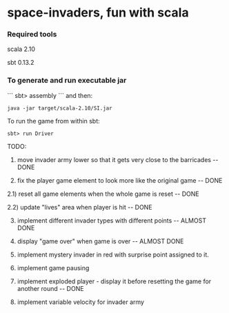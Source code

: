 space-invaders, fun with scala
==============================

<h3>Required tools</h3>

scala 2.10

sbt 0.13.2

<h3>To generate and run executable jar</h3>
```
sbt> assembly
```
and then:

```
java -jar target/scala-2.10/SI.jar
````

To run the game from within sbt:

```
sbt> run Driver
```

TODO:

1) move invader army lower so that it gets very close to the barricades -- DONE

2) fix the player game element to look more like the original game      -- DONE

2.1) reset all game elements when the whole game is reset               -- DONE

2.2) update "lives" area when player is hit                             -- DONE

3) implement different invader types with different points              -- ALMOST DONE

4) display "game over" when game is over                                -- ALMOST DONE

5) implement mystery invader in red with surprise point assigned to it.

6) implement game pausing

7) implement exploded player - display it before resetting the game for another round -- DONE

8) implement variable velocity for invader army

